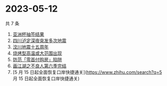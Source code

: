 # 2023-05-12

共 7 条

<!-- BEGIN -->
<!-- 最后更新时间 Fri May 12 2023 17:07:30 GMT+0800 (China Standard Time) -->

1. [亚洲杯抽签结果](https://www.zhihu.com/search?q=亚洲杯抽签结果)
1. [四川泸定深夜突发多次地震](https://www.zhihu.com/search?q=四川泸定深夜突发多次地震)
1. [汶川地震十五周年](https://www.zhihu.com/search?q=汶川地震十五周年)
1. [烧烤型高温或大范围出现](https://www.zhihu.com/search?q=烧烤型高温或大范围出现)
1. [防范「零首付购房」陷阱](https://www.zhihu.com/search?q=防范「零首付购房」陷阱)
1. [画江湖之不良人第六季完结](https://www.zhihu.com/search?q=画江湖之不良人第六季完结)
1. [5 月 15 日起全面恢复口岸快捷通关](https://www.zhihu.com/search?q=5 月 15
   日起全面恢复口岸快捷通关)

<!-- END -->
